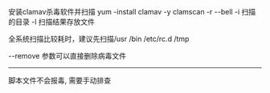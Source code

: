 安装clamav杀毒软件并扫描
yum -install clamav -y
clamscan -r --bell -i 扫描的目录 -l 扫描结果存放文件

全系统扫描比较耗时，建议先扫描/usr  /bin  /etc/rc.d  /tmp

--remove 参数可以直接删除病毒文件

------

脚本文件不会报毒, 需要手动排查